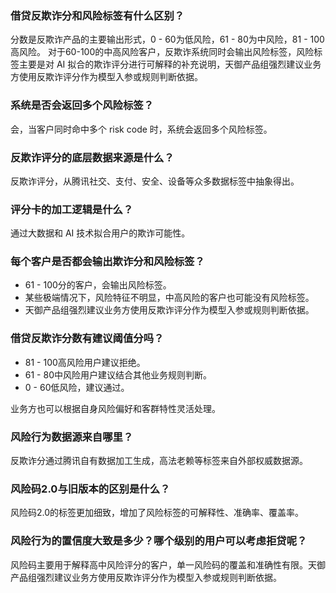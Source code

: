 ### 借贷反欺诈分和风险标签有什么区别？
分数是反欺诈产品的主要输出形式，0 - 60为低风险，61 - 80为中风险，81 - 100高风险。
对于60-100的中高风险客户，反欺诈系统同时会输出风险标签，风险标签主要是对 AI 拟合的欺诈评分进行可解释的补充说明，天御产品组强烈建议业务方使用反欺诈评分作为模型入参或规则判断依据。

### 系统是否会返回多个风险标签？
会，当客户同时命中多个 risk code 时，系统会返回多个风险标签。

### 反欺诈评分的底层数据来源是什么？
反欺诈评分，从腾讯社交、支付、安全、设备等众多数据标签中抽象得出。

### 评分卡的加工逻辑是什么？
通过大数据和 AI 技术拟合用户的欺诈可能性。

### 每个客户是否都会输出欺诈分和风险标签？
- 61 - 100分的客户，会输出风险标签。
- 某些极端情况下，风险特征不明显，中高风险的客户也可能没有风险标签。
- 天御产品组强烈建议业务方使用反欺诈评分作为模型入参或规则判断依据。

### 借贷反欺诈分数有建议阈值分吗？
- 81 - 100高风险用户建议拒绝。
- 61 - 80中风险用户建议结合其他业务规则判断。
- 0 - 60低风险，建议通过。

业务方也可以根据自身风险偏好和客群特性灵活处理。

### 风险行为数据源来自哪里？
反欺诈分通过腾讯自有数据加工生成，高法老赖等标签来自外部权威数据源。

### 风险码2.0与旧版本的区别是什么？
风险码2.0的标签更加细致，增加了风险标签的可解释性、准确率、覆盖率。

### 风险行为的置信度大致是多少？哪个级别的用户可以考虑拒贷呢？
风险码主要用于解释高中风险评分的客户，单一风险码的覆盖和准确性有限。天御产品组强烈建议业务方使用反欺诈评分作为模型入参或规则判断依据。

